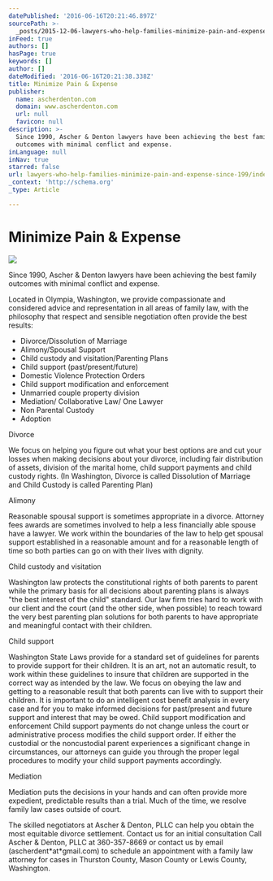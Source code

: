 ```yaml
---
datePublished: '2016-06-16T20:21:46.897Z'
sourcePath: >-
  _posts/2015-12-06-lawyers-who-help-families-minimize-pain-and-expense-since-199.md
inFeed: true
authors: []
hasPage: true
keywords: []
author: []
dateModified: '2016-06-16T20:21:38.338Z'
title: Minimize Pain & Expense
publisher:
  name: ascherdenton.com
  domain: www.ascherdenton.com
  url: null
  favicon: null
description: >-
  Since 1990, Ascher & Denton lawyers have been achieving the best family
  outcomes with minimal conflict and expense.
inLanguage: null
inNav: true
starred: false
url: lawyers-who-help-families-minimize-pain-and-expense-since-199/index.html
_context: 'http://schema.org'
_type: Article

---
```

# **Minimize Pain & Expense**
![](https://the-grid-user-content.s3-us-west-2.amazonaws.com/7eee59b6-b4a6-48b2-b7dc-798c4f5f7bcc.jpg)

Since 1990, Ascher & Denton lawyers have been achieving the best family outcomes with minimal conflict and expense.

Located in Olympia, Washington, we provide compassionate and considered advice and representation in all areas of family law, with the philosophy that respect and sensible negotiation often provide the best results:

* Divorce/Dissolution of Marriage
* Alimony/Spousal Support
* Child custody and visitation/Parenting Plans
* Child support (past/present/future)
* Domestic Violence Protection Orders
* Child support modification and enforcement
* Unmarried couple property division
* Mediation/ Collaborative Law/ One Lawyer
* Non Parental Custody
* Adoption

Divorce

We focus on helping you figure out what your best options are and cut your losses when making decisions about your divorce, including fair distribution of assets, division of the marital home, child support payments and child custody rights. (In Washington, Divorce is called Dissolution of Marriage and Child Custody is called Parenting Plan)

Alimony

Reasonable spousal support is sometimes appropriate in a divorce. Attorney fees awards are sometimes involved to help a less financially able spouse have a lawyer. We work within the boundaries of the law to help get spousal support established in a reasonable amount and for a reasonable length of time so both parties can go on with their lives with dignity.

Child custody and visitation

Washington law protects the constitutional rights of both parents to parent while the primary basis for all decisions about parenting plans is always "the best interest of the child" standard. Our law firm tries hard to work with our client and the court (and the other side, when possible) to reach toward the very best parenting plan solutions for both parents to have appropriate and meaningful contact with their children.

Child support

Washington State Laws provide for a standard set of guidelines for parents to provide support for their children. It is an art, not an automatic result, to work within these guidelines to insure that children are supported in the correct way as intended by the law. We focus on obeying the law and getting to a reasonable result that both parents can live with to support their children. It is important to do an intelligent cost benefit analysis in every case and for you to make informed decisions for past/present and future support and interest that may be owed. Child support modification and enforcement Child support payments do not change unless the court or administrative process modifies the child support order. If either the custodial or the noncustodial parent experiences a significant change in circumstances, our attorneys can guide you through the proper legal procedures to modify your child support payments accordingly.

Mediation

Mediation puts the decisions in your hands and can often provide more expedient, predictable results than a trial. Much of the time, we resolve family law cases outside of court.

The skilled negotiators at Ascher & Denton, PLLC can help you obtain the most equitable divorce settlement. Contact us for an initial consultation Call Ascher & Denton, PLLC at 360-357-8669 or contact us by email (ascherdent\*at\*gmail.com) to schedule an appointment with a family law attorney for cases in Thurston County, Mason County or Lewis County, Washington.